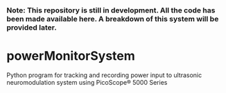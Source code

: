 ### Note: This repository is still in development. All the code has been made available here. A breakdown of this system will be provided later.

# powerMonitorSystem

Python program for tracking and recording power input to ultrasonic neuromodulation system using PicoScope® 5000 Series
